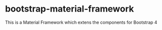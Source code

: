# bootstrap-material-framework
 This is a Material Framework which extens the components for Bootstrap 4
